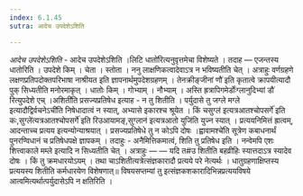 ```yaml
---
index: 6.1.45
sutra: आदेच उपदेशेऽशिति

---
```

_आदेच उपदेशेऽशिति_ - आदेच उपदेशेऽशिति ।लिटि धातो॑रित्यनुवृत्तमेचा विशेष्यते । तदाह —  एजन्तस्य धातोरिति । उपदेशे किम्  । चेता । स्तोता । ननु लाक्षणिकत्वादेवाऽत्र न भविष्यतीति चेत् । अत्राहुः वर्णग्रहणे लक्षणप्रतिपदोक्तपरिभाषा नाश्रीयत इति ज्ञापनार्थमुपदेशग्रहणम् । तेनक्रीङ्जीनां णौ॑ इति कृतात्वे क्रापयीत्यादौ पुक् सिध्यतीति मनोरमाकृत् । धातोः किम्  । गोभ्याम् । नौभ्याम् । अस्ति ह्रत्रापिगमेर्डोः॑ग्लानुदिभ्यां डौ॑ रित्युपदेशे एच् ।अशिती॑ति प्रसज्यप्रतिषेध इत्याह - न तु शितीति । पर्युदासे तु जग्ले मग्ले इत्यादौद्विर्वचनेऽची॑ति निषेधादात्वं न स्यात्, अभ्यासे इकारश्च श्रूयेत । किं चसुग्ल॑ इत्यत्रआतश्चोपसर्गे॑ इति कः,सुग्ले॑त्यत्रआतश्चोपसर्गे॑ इति रिउआयामङ्,सुग्लान॑ इत्यत्रआतो युजि॑ति युज्न स्यात् । प्रत्ययनिमित्तं ह्रात्वम्, आदन्ताच्च प्रत्यय इत्यन्योन्याश्रयात् । प्रसज्यप्रतिषेधे तु न कोऽपि दोषः ।ह्वावामश्चे॑ति सूत्रेण कबाधनार्थं पुनरण्विधानं च प्रतिषेधपक्षे ज्ञापकम् । तदाहुः - अनैमित्तिकमात्वं, शिति तु प्रतिषेध इति । नन्वेमपि एशः शित्त्वाकाले मम्ले इत्यादि न सिध्यतीति चेत् । अत्राहुः —  —  यदि त#उ शितीति बहव्रीहिः स्यात्तदाऽत्र स्यादेव दोषः । किं तु क्रमधारयोऽयम् । तथा चाऽशितीत्यत्रेत्संज्ञकारादौ प्रत्यये परे नेत्यर्थः । धातुग्रहणाक्षिप्तस्य प्रत्ययस्य शितीति कर्मधारयेण विशेषणात्॥ विषयसप्तम्यां तु इत्संज्ञकशकारादिभिन्नप्रत्ययविषये आत्वमित्यर्थात्पर्युदासेऽपि न क्षतिरिति ।